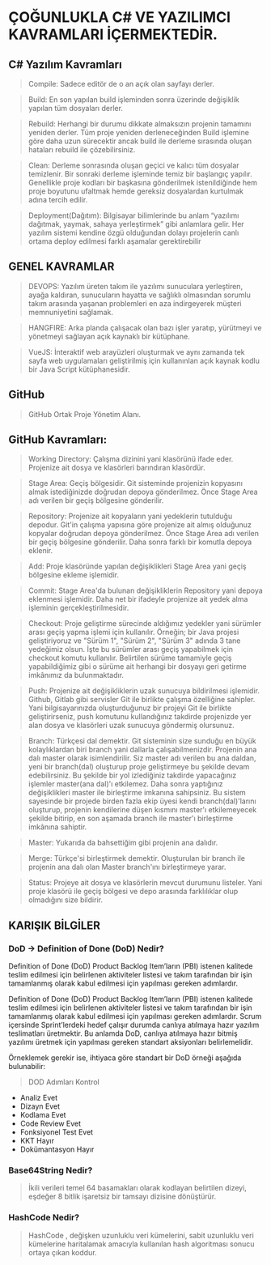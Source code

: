 # ÇOĞUNLUKLA C# VE YAZILIMCI KAVRAMLARI İÇERMEKTEDİR.


## C# Yazılım Kavramları

>Compile: 
>Sadece editör de o an açık olan sayfayı derler.

 >Build:
 >En son yapılan build işleminden sonra üzerinde değişiklik yapılan tüm dosyaları derler.

>Rebuild:
>Herhangi bir durumu dikkate almaksızın projenin tamamını yeniden derler. Tüm proje yeniden derleneceğinden Build işlemine göre daha uzun sürecektir ancak build ile derleme sırasında oluşan hataları rebuild ile çözebilirsiniz.

>Clean: 
>Derleme sonrasında oluşan geçici ve kalıcı tüm dosyalar temizlenir. Bir sonraki derleme işleminde temiz bir başlangıç yapılır. Genellikle proje kodları bir başkasına gönderilmek istenildiğinde hem proje boyutunu ufaltmak hemde gereksiz dosyalardan kurtulmak adına tercih edilir.

>Deployment(Dağıtım):
>Bilgisayar bilimlerinde bu anlam “yazılımı dağıtmak, yaymak, sahaya yerleştirmek” gibi anlamlara gelir. Her yazılım sistemi kendine özgü olduğundan dolayı projelerin canlı ortama deploy edilmesi farklı aşamalar gerektirebilir

## GENEL KAVRAMLAR

>DEVOPS:
>Yazılım üreten takım ile yazılımı sunuculara yerleştiren, ayağa kaldıran, sunucuların hayatta ve sağlıklı olmasından sorumlu takım arasında yaşanan problemleri en aza indirgeyerek müşteri memnuniyetini sağlamak.

>HANGFIRE:
>Arka planda çalışacak olan bazı işler yaratıp, yürütmeyi ve yönetmeyi sağlayan açık kaynaklı bir kütüphane.

>VueJS:
>İnteraktif web arayüzleri oluşturmak ve aynı zamanda tek sayfa web uygulamaları geliştirilmiş için kullanınlan açık kaynak kodlu bir Java Script kütüphanesidir.

## GitHub

>GitHub
>Ortak Proje Yönetim Alanı.

## GitHub Kavramları:

>Working Directory: 
>Çalışma dizinini yani klasörünü ifade eder. Projenize ait dosya ve klasörleri barındıran klasördür.

>Stage Area:
>Geçiş bölgesidir. Git sisteminde projenizin kopyasını almak istediğinizde doğrudan depoya gönderilmez. Önce Stage Area adı verilen bir geçiş bölgesine gönderilir. 

>Repository: 
>Projenize ait kopyaların yani yedeklerin tutulduğu depodur. Git'in çalışma yapısına göre projenize ait almış olduğunuz kopyalar doğrudan depoya gönderilmez. Önce Stage Area adı verilen bir geçiş bölgesine   gönderilir. Daha sonra farklı bir komutla depoya eklenir.

>Add: 
>Proje klasöründe yapılan değişiklikleri Stage Area yani geçiş bölgesine ekleme işlemidir. 

>Commit: 
>Stage Area'da bulunan değişikliklerin Repository yani depoya eklenmesi işlemidir. Daha net bir ifadeyle projenize ait yedek alma işleminin gerçekleştirilmesidir. 

>Checkout: 
>Proje geliştirme sürecinde aldığımız yedekler yani sürümler arası geçiş yapma işlemi için kullanılır. Örneğin; bir Java projesi geliştiriyoruz ve "Sürüm 1", "Sürüm 2", "Sürüm 3" adında 3 tane yedeğimiz olsun. İşte bu sürümler arası geçiş yapabilmek için checkout komutu kullanılır. Belirtilen sürüme tamamiyle geçiş yapabildiğimiz gibi o sürüme ait herhangi bir dosyayı geri getirme imkânımız da bulunmaktadır. 

>Push: 
>Projenize ait değişikliklerin uzak sunucuya bildirilmesi işlemidir. Github, Gitlab gibi servisler Git ile birlikte çalışma özelliğine sahipler. Yani bilgisayarınızda oluşturduğunuz bir projeyi Git ile birlikte geliştirirseniz, push komutunu kullandığınız takdirde projenizde yer alan dosya ve klasörleri uzak sunucuya göndermiş olursunuz. 

>Branch: 
>Türkçesi dal demektir. Git sisteminin size sunduğu en büyük kolaylıklardan biri branch yani dallarla çalışabilmenizdir. Projenin ana dalı master olarak isimlendirilir. Siz master adı verilen bu ana daldan, yeni bir branch(dal) oluşturup proje geliştirmeye bu şekilde devam edebilirsiniz. Bu şekilde bir yol izlediğiniz takdirde yapacağınız işlemler master(ana dal)'ı etkilemez. Daha sonra yaptığınız değişiklikleri master ile birleştirme imkanına sahipsiniz. Bu sistem sayesinde bir projede birden fazla ekip üyesi kendi branch(dal)'larını oluşturup, projenin kendilerine düşen kısmını master'ı etkilemeyecek şekilde bitirip, en son aşamada branch ile master'ı birleştirme imkânına sahiptir. 

>Master: 
>Yukarıda da bahsettiğim gibi projenin ana dalıdır. 

>Merge: 
>Türkçe'si birleştirmek demektir. Oluşturulan bir branch ile projenin ana dalı olan Master branch'ını birleştirmeye yarar. 

>Status: 
>Projeye ait dosya ve klasörlerin mevcut durumunu listeler. Yani proje klasörü ile geçiş bölgesi ve depo arasında farklılıklar olup olmadığını size bildirir.


## KARIŞIK BİLGİLER

### DoD -> Definition of Done (DoD) Nedir?

Definition of Done (DoD) Product Backlog Item’ların (PBI) istenen kalitede teslim edilmesi için belirlenen aktiviteler listesi ve takım tarafından bir işin tamamlanmış olarak kabul edilmesi için yapılması gereken adımlardır.

Definition of Done (DoD) Product Backlog Item’ların (PBI) istenen kalitede teslim edilmesi için belirlenen aktiviteler listesi ve takım tarafından bir işin tamamlanmış olarak kabul edilmesi için yapılması gereken adımlardır. Scrum içersinde Sprint’lerdeki hedef çalışır durumda canlıya atılmaya hazır yazılım teslimatları üretmektir. Bu anlamda DoD, canlıya atılmaya hazır bitmiş yazılımı üretmek için yapılması gereken standart aksiyonları belirlemelidir.

Örneklemek gerekir ise, ihtiyaca göre standart bir DoD örneği aşağıda bulunabilir:

> DOD Adımları Kontrol

* Analiz	        Evet
* Dizayn	        Evet
* Kodlama	        Evet
* Code Review	    Evet
* Fonksiyonel Test	Evet
* KKT	            Hayır
* Dokümantasyon	    Hayır


### Base64String Nedir? 

>İkili verileri temel 64 basamakları olarak kodlayan belirtilen dizeyi, eşdeğer 8 bitlik işaretsiz bir tamsayı dizisine dönüştürür.

### HashCode Nedir?

>HashCode , değişken uzunluklu veri kümelerini, sabit uzunluklu veri kümelerine haritalamak amacıyla kullanılan hash algoritması sonucu ortaya çıkan koddur.

